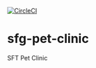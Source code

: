 [![CircleCI](https://circleci.com/gh/igavrysh/sfg-pet-clinic.svg?style=svg)](https://circleci.com/gh/igavrysh/sfg-pet-clinic)

# sfg-pet-clinic

SFT Pet Clinic
